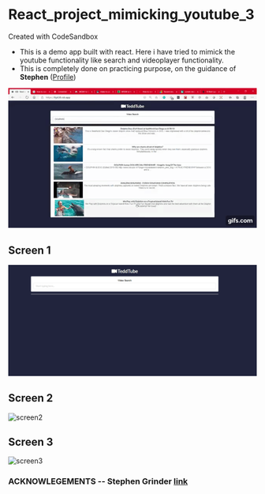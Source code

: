 # React_project_mimicking_youtube_3
Created with CodeSandbox
  * This is a demo app built with react. Here i have tried to mimick the youtube functionality like search and videoplayer functionality.
  * This is completely done on practicing purpose, on the guidance of **Stephen** ([Profile](https://github.com/StephenGrider))

![React demo app](https://github.com/teddcp2/React_project_mimicking_youtube_3/blob/master/gif%20(2).gif)

## Screen 1
![screen1](https://github.com/teddcp2/React_project_mimicking_youtube_3/blob/master/screen%201.PNG)

## Screen 2
![screen2](https://github.com/teddcp2/React_project_mimicking_youtube_3/blob/master/screen%202.PNG)

## Screen 3
![screen3](https://github.com/teddcp2/React_project_mimicking_youtube_3/blob/master/screen%203.PNG)

### ACKNOWLEGEMENTS --  Stephen Grinder [link](https://github.com/StephenGrider/redux-code/tree/master/videos)
